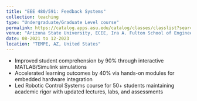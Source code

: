 ```yaml
---
title: "EEE 480/591: Feedback Systems"
collection: teaching
type: "Undergraduate/Graduate Level course"
permalink: https://catalog.apps.asu.edu/catalog/classes/classlist?searchType=all&collapse=Y&keywords=70096&term=2217#detailsOpen=70096-104996
venue: "Arizona State University, ECEE, Ira A. Fulton School of Engineering"
date: 08-2021 to 12-2023
location: "TEMPE, AZ, United States"
---
```


 - Improved student comprehension by 90% through interactive MATLAB/Simulink simulations
 - Accelerated learning outcomes by 40% via hands-on modules for embedded hardware integration
 - Led Robotic Control Systems course for 50+ students maintaining academic rigor with updated lectures,
labs, and assessments

<!--
Heading 1
======

Heading 2
======

Heading 3
======
-->
